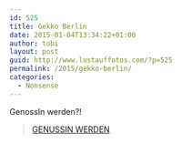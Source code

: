 ```yaml
---
id: 525
title: Gekko Berlin
date: 2015-01-04T13:34:22+01:00
author: tobi
layout: post
guid: http://www.lustauffotos.com/?p=525
permalink: /2015/gekko-berlin/
categories:
  - Nonsense
---
```

GenossIn werden?! 

<blockquote class="wp-embedded-content" data-secret="B5dzcHHfr8">
  <p>
    <a href="http://www.gekko-berlin.de/genussin-werden/">GENUSSIN WERDEN</a>
  </p>
</blockquote>